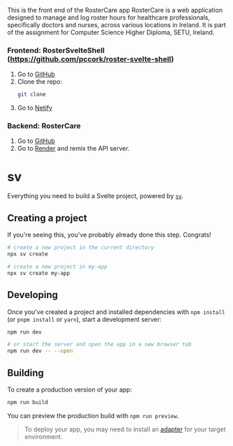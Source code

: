  This is the front end of the RosterCare app
RosterCare is a web application designed to manage and log roster hours for healthcare professionals, specifically doctors and nurses, across various locations in Ireland.  It is part of the assignment for Computer Science Higher Diploma, SETU, Ireland. 

### Frontend: RosterSvelteShell (https://github.com/pccork/roster-svelte-shell)

1. Go to [GitHub](https://github.com/pccork/roster-svelte-shell) 
1. Clone the repo:
   ```bash
   git clone 
2. Go to [Netify](https://rostersvelteshell.netlify.app/)


### Backend: RosterCare 

1. Go to [GitHub](https://https://github.com/pccork/RosterCare) 
1. Go to [Render](https://rostercare-4.onrender.com) and remix the API server.



# sv

Everything you need to build a Svelte project, powered by [`sv`](https://github.com/sveltejs/cli).

## Creating a project

If you're seeing this, you've probably already done this step. Congrats!

```bash
# create a new project in the current directory
npx sv create

# create a new project in my-app
npx sv create my-app
```

## Developing

Once you've created a project and installed dependencies with `npm install` (or `pnpm install` or `yarn`), start a development server:

```bash
npm run dev

# or start the server and open the app in a new browser tab
npm run dev -- --open
```

## Building

To create a production version of your app:

```bash
npm run build
```

You can preview the production build with `npm run preview`.

> To deploy your app, you may need to install an [adapter](https://svelte.dev/docs/kit/adapters) for your target environment.
